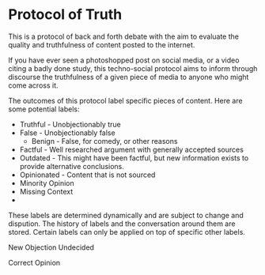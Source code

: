 # Protocol of Truth

This is a protocol of back and forth debate with the aim to evaluate the quality and truthfulness of content posted to the internet.

If you have ever seen a photoshopped post on social media, or a video citing a badly done study, this techno-social protocol aims to inform through discourse the truthfulness of a given piece of media to anyone who might come across it.

The outcomes of this protocol label specific pieces of content. Here are some potential labels:

 - Truthful - Unobjectionably true
 - False - Unobjectionably false
   - Benign - False, for comedy, or other reasons
 - Factful - Well researched argument with generally accepted sources
 - Outdated - This might have been factful, but new information exists to provide alternative conclusions.
 - Opinionated - Content that is not sourced
 - Minority Opinion
 - Missing Context
 - 

These labels are determined dynamically and are subject to change and dispution. The history of labels and the conversation around them are stored. Certain labels can only be applied on top of specific other labels.


New Objection
Undecided

Correct
Opinion

